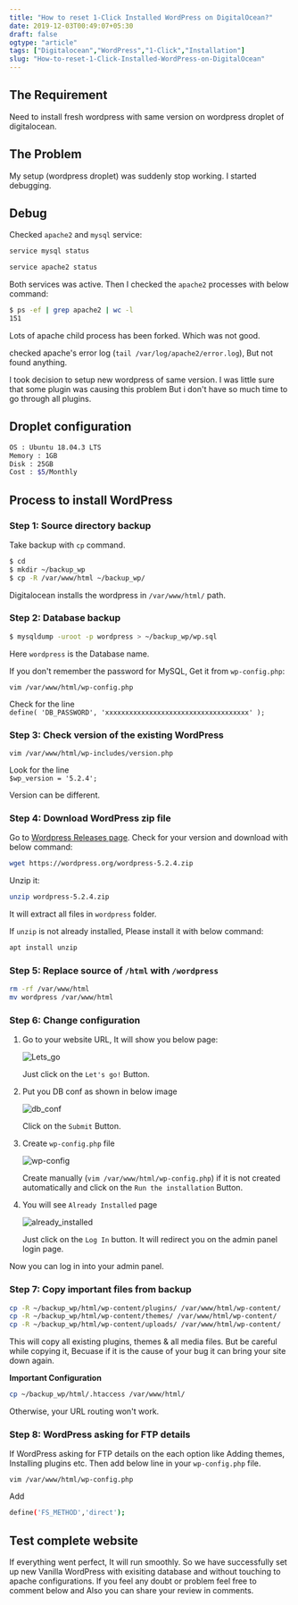 ```yaml
---
title: "How to reset 1-Click Installed WordPress on DigitalOcean?"
date: 2019-12-03T00:49:07+05:30
draft: false
ogtype: "article"
tags: ["Digitalocean","WordPress","1-Click","Installation"]
slug: "How-to-reset-1-Click-Installed-WordPress-on-DigitalOcean"
---
```


## The Requirement

Need to install fresh wordpress with same version on wordpress droplet of digitalocean.

## The Problem

My setup (wordpress droplet) was suddenly stop working. I started debugging.

## Debug

Checked `apache2` and `mysql` service:

```sh
service mysql status

service apache2 status
```

Both services was active. Then I checked the `apache2` processes with below command:

```sh
$ ps -ef | grep apache2 | wc -l
151
```

Lots of apache child process has been forked. Which was not good. 

checked apache's error log (`tail /var/log/apache2/error.log`), But not found anything.

I took decision to setup new wordpress of same version. I was little sure that some plugin was causing this problem But i don't have so much time to go through all plugins.

## Droplet configuration

```sh
OS : Ubuntu 18.04.3 LTS
Memory : 1GB
Disk : 25GB
Cost : $5/Monthly
```

## Process to install WordPress

### Step 1: Source directory backup 
Take backup with `cp` command.
```sh
$ cd
$ mkdir ~/backup_wp
$ cp -R /var/www/html ~/backup_wp/
```

Digitalocean installs the wordpress in `/var/www/html/` path.

### Step 2: Database backup

```sh
$ mysqldump -uroot -p wordpress > ~/backup_wp/wp.sql
```

Here `wordpress` is the Database name.

If you don't remember the password for MySQL, Get it from `wp-config.php`:

`vim /var/www/html/wp-config.php`

Check for the line  
`define( 'DB_PASSWORD', 'xxxxxxxxxxxxxxxxxxxxxxxxxxxxxxxxxxxx' );`

### Step 3: Check version of the existing WordPress

`vim /var/www/html/wp-includes/version.php`

Look for the line  
`$wp_version = '5.2.4';`

Version can be different.

### Step 4: Download WordPress zip file

Go to [Wordpress Releases page](https://wordpress.org/download/releases/). Check for your version and download with below command:

```sh
wget https://wordpress.org/wordpress-5.2.4.zip
```

Unzip it:

```sh
unzip wordpress-5.2.4.zip
```

It will extract all files in `wordpress` folder.

If `unzip` is not already installed, Please install it with below command:

```sh
apt install unzip
```

### Step 5: Replace source of `/html` with `/wordpress`

```sh
rm -rf /var/www/html
mv wordpress /var/www/html
```

### Step 6: Change configuration

1. Go to your website URL, It will show you below page:

    ![Lets_go](/img/wordpress-digitalocean-reset/lets_go.png) 

    Just click on the `Let's go!` Button.  

2. Put you DB conf as shown in below image

    ![db_conf](/img/wordpress-digitalocean-reset/db_conf.png) 

    Click on the `Submit` Button.

3. Create `wp-config.php` file

    ![wp-config](/img/wordpress-digitalocean-reset/wp-config.png) 

    Create manually (`vim /var/www/html/wp-config.php`) if it is not created automatically and click on the `Run the installation` Button.

4. You will see `Already Installed` page

    ![already_installed](/img/wordpress-digitalocean-reset/already_installed.png) 

    Just click on the `Log In` button. It will redirect you on the admin panel login page.
 
Now you can log in into your admin panel. 

### Step 7: Copy important files from backup

```sh
cp -R ~/backup_wp/html/wp-content/plugins/ /var/www/html/wp-content/
cp -R ~/backup_wp/html/wp-content/themes/ /var/www/html/wp-content/
cp -R ~/backup_wp/html/wp-content/uploads/ /var/www/html/wp-content/
```

This will copy all existing plugins, themes & all media files. But be careful while copying it, Becuase if it is the cause of your bug it can bring your site down again.

**Important Configuration**

```sh
cp ~/backup_wp/html/.htaccess /var/www/html/
```

Otherwise, your URL routing won't work.

### Step 8: WordPress asking for FTP details

If WordPress asking for FTP details on the each option like Adding themes, Installing plugins etc. Then add below line in your `wp-config.php` file.

`vim /var/www/html/wp-config.php`

Add  
```sh
define('FS_METHOD','direct');
```


## Test complete website

If everything went perfect, It will run smoothly. So we have successfully set up new Vanilla WordPress with exisiting database and without touching to apache configurations. If you feel any doubt or problem feel free to comment below and Also you can share your review in comments.

<script src="https://utteranc.es/client.js"
        repo="ashishtiwari1993/ashish.one"
        issue-term="title"
        label="Comment"
        theme="github-light"
        crossorigin="anonymous"
        async>
</script>


